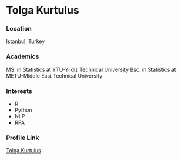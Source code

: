 # Tolga Kurtulus

### Location

Istanbul, Turkey

### Academics

MS. in Statistics at YTU-Yildiz Technical University
Bsc. in Statistics at METU-Middle East Technical University


### Interests

- R
- Python
- NLP
- RPA

### Profile Link

[Tolga Kurtulus](https://github.com/tolgakurtuluss)
